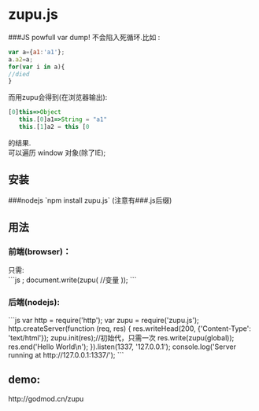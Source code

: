 zupu.js
====

###JS powfull var dump!
不会陷入死循环.比如 :
```js
var a={a1:'a1'};
a.a2=a;
for(var i in a){
//died
}
```
而用zupu会得到(在浏览器输出): 
```js
[0]this=>Object
   this.[0]a1=>String = "a1" 
   this.[1]a2 = this [0 
```
的结果.<br/>
可以遍历 window 对象(除了IE);
<h2>安装</h2>
###nodejs
`npm install zupu.js` (注意有###.js后缀)
<h2>用法</h2>
<h3>前端(browser)：</h3>
只需:<br/>
```js
<script src="zupu.js"></script>;
document.write(zupu( //变量 ));
```
<h3>后端(nodejs): </h3>
```js
var http = require('http');
var zupu = require('zupu.js');
http.createServer(function (req, res) {
  res.writeHead(200, {'Content-Type': 'text/html'});
  zupu.init(res);//初始代，只需一次
  res.write(zupu(global));
  res.end('Hello World\n');
}).listen(1337, '127.0.0.1');
console.log('Server running at http://127.0.0.1:1337/');
```
<h2>demo:</h2>
http://godmod.cn/zupu
